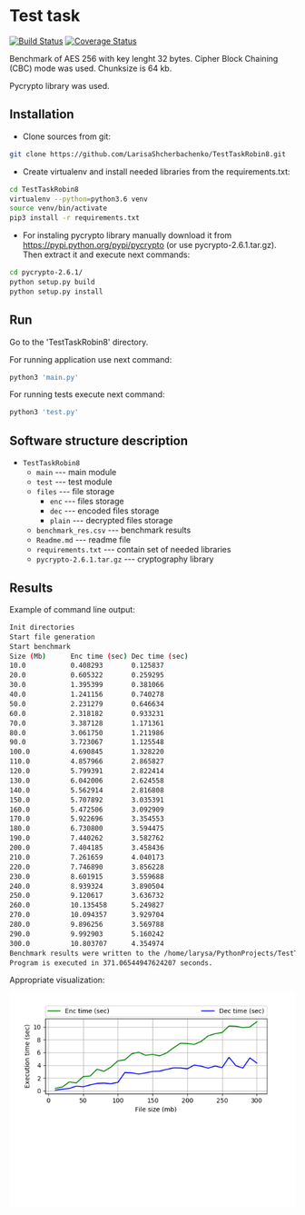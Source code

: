 # Test task
[![Build Status](https://travis-ci.org/LarisaShcherbachenko/TestTaskRobin8.svg?branch=master)](https://travis-ci.org/LarisaShcherbachenko/TestTaskRobin8/)
[![Coverage Status](https://coveralls.io/repos/github/LarisaShcherbachenko/TestTaskRobin8/badge.svg?branch=master)](https://coveralls.io/github/LarisaShcherbachenko/TestTaskRobin8?branch=master)

Benchmark of AES 256 with key lenght 32 bytes. Cipher Block Chaining (CBC) mode was used. Chunksize is 64 kb.

Pycrypto library was used. 

## Installation
- Clone sources from git:

```bash
git clone https://github.com/LarisaShcherbachenko/TestTaskRobin8.git
```

- Create virtualenv and install needed libraries from the requirements.txt:

```bash
cd TestTaskRobin8
virtualenv --python=python3.6 venv
source venv/bin/activate
pip3 install -r requirements.txt
```

- For instaling pycrypto library manually download it from https://pypi.python.org/pypi/pycrypto (or use pycrypto-2.6.1.tar.gz).
Then extract it and execute next commands:

```bash
cd pycrypto-2.6.1/
python setup.py build
python setup.py install
```

## Run

Go to the 'TestTaskRobin8' directory.

For running application use next command:

```bash
python3 'main.py'
```

For running tests execute next command:

```bash
python3 'test.py'
```

## Software structure description

- `TestTaskRobin8`
    - `main` --- main module
    - `test` --- test module 
    - `files` --- file storage
    	- `enc` --- files storage
    	- `dec` --- encoded files storage
    	- `plain` --- decrypted files storage
    - `benchmark_res.csv` --- benchmark results
    - `Readme.md` --- readme file
    - `requirements.txt` --- contain set of needed libraries
    - `pycrypto-2.6.1.tar.gz` --- cryptography library

## Results

Example of command line output:

```bash
Init directories
Start file generation
Start benchmark
Size (Mb)      Enc time (sec) Dec time (sec) 
10.0           0.408293       0.125837       
20.0           0.605322       0.259295       
30.0           1.395399       0.381066       
40.0           1.241156       0.740278       
50.0           2.231279       0.646634       
60.0           2.318182       0.933231       
70.0           3.387128       1.171361       
80.0           3.061750       1.211986       
90.0           3.723067       1.125548       
100.0          4.690845       1.328220       
110.0          4.857966       2.865827       
120.0          5.799391       2.822414       
130.0          6.042006       2.624558       
140.0          5.562914       2.816808       
150.0          5.707892       3.035391       
160.0          5.472506       3.092909       
170.0          5.922696       3.354553       
180.0          6.730800       3.594475       
190.0          7.440262       3.582762       
200.0          7.404185       3.458436       
210.0          7.261659       4.040173       
220.0          7.746890       3.856228       
230.0          8.601915       3.559688       
240.0          8.939324       3.890504       
250.0          9.120617       3.636732       
260.0          10.135458      5.249827       
270.0          10.094357      3.929704       
280.0          9.896256       3.569788       
290.0          9.992903       5.160242       
300.0          10.803707      4.354974       
Benchmark results were written to the /home/larysa/PythonProjects/TestTaskRobin8/benchmark_res.csv.
Program is executed in 371.06544947624207 seconds.
```

Appropriate visualization:

![alt text](benchmark_res.png)
